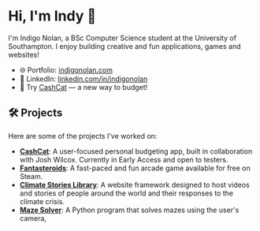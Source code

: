 # Hi, I'm Indy 👋

I'm Indigo Nolan, a BSc Computer Science student at the University of Southampton. I enjoy building creative and fun applications, games and websites!

- 🌐 Portfolio: [indigonolan.com](https://indigonolan.com)
- 💼 LinkedIn: [linkedin.com/in/indigonolan](https://www.linkedin.com/in/indigonolan/)
- 🧾 Try [CashCat](https://cashcat.app) — a new way to budget!

## 🛠️ Projects

Here are some of the projects I've worked on:

- **[CashCat](https://cashcat.app)**: A user-focused personal budgeting app, built in collaboration with Josh Wilcox. Currently in Early Access and open to testers.  
- **[Fantasteroids](https://indigonolan.com/projects/fantasteroids)**: A fast-paced and fun arcade game available for free on Steam.  
- **[Climate Stories Library](https://indigonolan.com/projects/climate-stories-library)**: A website framework designed to host videos and stories of people around the world and their responses to the climate crisis.  
- **[Maze Solver](https://github.com/lem0naise/maze-solver)**: A Python program that solves mazes using the user's camera,
